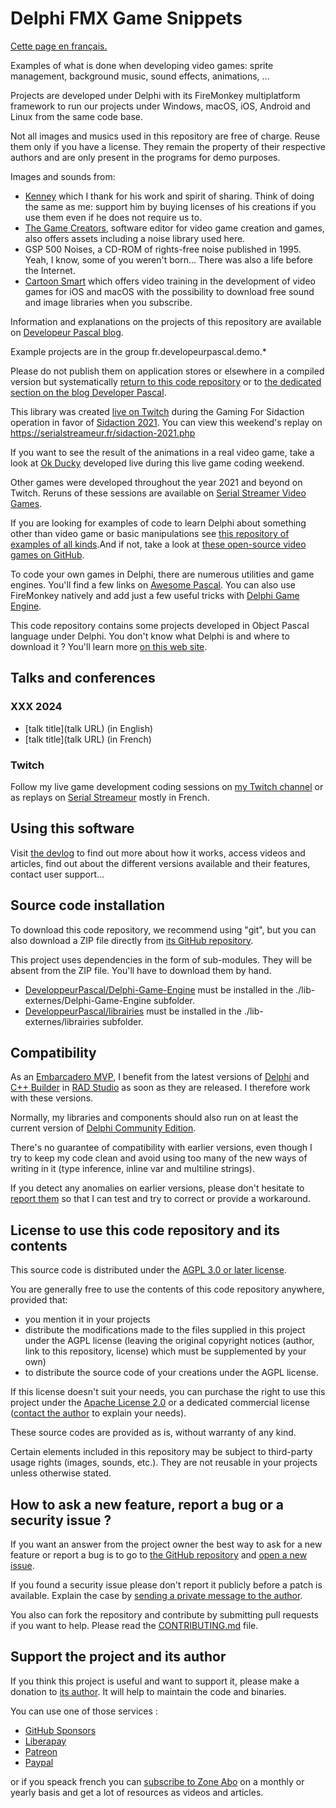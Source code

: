 # Delphi FMX Game Snippets

[Cette page en français.](LISEZMOI.md)

Examples of what is done when developing video games: sprite management, background music, sound effects, animations, ...

Projects are developed under Delphi with its FireMonkey multiplatform framework to run our projects under Windows, macOS, iOS, Android and Linux from the same code base.

Not all images and musics used in this repository are free of charge. Reuse them only if you have a license. They remain the property of their respective authors and are only present in the programs for demo purposes.

Images and sounds from:

* [Kenney](https://kenney.nl/) which I thank for his work and spirit of sharing. Think of doing the same as me: support him by buying licenses of his creations if you use them even if he does not require us to.
* [The Game Creators](https://www.thegamecreators.com/), software editor for video game creation and games, also offers assets including a noise library used here.
* GSP 500 Noises, a CD-ROM of rights-free noise published in 1995. Yeah, I know, some of you weren't born... There was also a life before the Internet.
* [Cartoon Smart](https://vasur.fr/cartoonsmart) which offers video training in the development of video games for iOS and macOS with the possibility to download free sound and image libraries when you subscribe.

Information and explanations on the projects of this repository are available on [Developeur Pascal blog](https://developer-pascal.fr/).

Example projects are in the group fr.developeurpascal.demo.*

Please do not publish them on application stores or elsewhere in a compiled version but systematically [return to this code repository](https://github.com/DeveloperPascal/Delphi-FMX-Game-Snippets) or to [the dedicated section on the blog Developer Pascal](https://developer-pascal.fr/delphi-fmx-game-snippets.html).

This library was created [live on Twitch](https://www.twitch.tv/patrickpremartin) during the Gaming For Sidaction operation in favor of [Sidaction 2021](https://sidaction.org). You can view this weekend's replay on https://serialstreameur.fr/sidaction-2021.php

If you want to see the result of the animations in a real video game, take a look at [Ok Ducky](https://okducky.gamolf.fr/) developed live during this live game coding weekend.

Other games were developed throughout the year 2021 and beyond on Twitch. Reruns of these sessions are available on [Serial Streamer Video Games](https://serialstreameur.fr/games-video.php).

If you are looking for examples of code to learn Delphi about something other than video game or basic manipulations see [this repository of examples of all kinds](https://github.com/DeveloperPascal/Delphi-samples).And if not, take a look at [these open-source video games on GitHub](https://github.com/topics/delphi-game).

To code your own games in Delphi, there are numerous utilities and game engines. You'll find a few links on [Awesome Pascal](https://github.com/Fr0sT-Brutal/awesome-pascal#game-dev). You can also use FireMonkey natively and add just a few useful tricks with [Delphi Game Engine](https://github.com/DeveloppeurPascal/Delphi-Game-Engine).

This code repository contains some projects developed in Object Pascal language under Delphi. You don't know what Delphi is and where to download it ? You'll learn more [on this web site](https://delphi-resources.developpeur-pascal.fr/).

## Talks and conferences

### XXX 2024

* [talk title](talk URL) (in English)
* [talk title](talk URL) (in French)

### Twitch

Follow my live game development coding sessions on [my Twitch channel](https://www.twitch.tv/patrickpremartin) or as replays on [Serial Streameur](https://serialstreameur.fr/jv-toolbox-delphi.php) mostly in French.

## Using this software

Visit [the devlog](https://developpeur-pascal.fr/delphi-fmx-game-snippets.html) to find out more about how it works, access videos and articles, find out about the different versions available and their features, contact user support...

## Source code installation

To download this code repository, we recommend using "git", but you can also download a ZIP file directly from [its GitHub repository](https://github.com/DeveloppeurPascal/Delphi-FMX-Game-Snippets).

This project uses dependencies in the form of sub-modules. They will be absent from the ZIP file. You'll have to download them by hand.

* [DeveloppeurPascal/Delphi-Game-Engine](https://github.com/DeveloppeurPascal/Delphi-Game-Engine) must be installed in the ./lib-externes/Delphi-Game-Engine subfolder.
* [DeveloppeurPascal/librairies](https://github.com/DeveloppeurPascal/librairies) must be installed in the ./lib-externes/librairies subfolder.

## Compatibility

As an [Embarcadero MVP](https://www.embarcadero.com/resources/partners/mvp-directory), I benefit from the latest versions of [Delphi](https://www.embarcadero.com/products/delphi) and [C++ Builder](https://www.embarcadero.com/products/cbuilder) in [RAD Studio](https://www.embarcadero.com/products/rad-studio) as soon as they are released. I therefore work with these versions.

Normally, my libraries and components should also run on at least the current version of [Delphi Community Edition](https://www.embarcadero.com/products/delphi/starter).

There's no guarantee of compatibility with earlier versions, even though I try to keep my code clean and avoid using too many of the new ways of writing in it (type inference, inline var and multiline strings).

If you detect any anomalies on earlier versions, please don't hesitate to [report them](https://github.com/DeveloppeurPascal/Delphi-FMX-Game-Snippets/issues) so that I can test and try to correct or provide a workaround.

## License to use this code repository and its contents

This source code is distributed under the [AGPL 3.0 or later license](https://choosealicense.com/licenses/agpl-3.0/).

You are generally free to use the contents of this code repository anywhere, provided that:
* you mention it in your projects
* distribute the modifications made to the files supplied in this project under the AGPL license (leaving the original copyright notices (author, link to this repository, license) which must be supplemented by your own)
* to distribute the source code of your creations under the AGPL license.

If this license doesn't suit your needs, you can purchase the right to use this project under the [Apache License 2.0](https://choosealicense.com/licenses/apache-2.0/) or a dedicated commercial license ([contact the author](https://developpeur-pascal.fr/nous-contacter.php) to explain your needs).

These source codes are provided as is, without warranty of any kind.

Certain elements included in this repository may be subject to third-party usage rights (images, sounds, etc.). They are not reusable in your projects unless otherwise stated.

## How to ask a new feature, report a bug or a security issue ?

If you want an answer from the project owner the best way to ask for a new feature or report a bug is to go to [the GitHub repository](https://github.com/DeveloppeurPascal/Delphi-FMX-Game-Snippets) and [open a new issue](https://github.com/DeveloppeurPascal/Delphi-FMX-Game-Snippets/issues).

If you found a security issue please don't report it publicly before a patch is available. Explain the case by [sending a private message to the author](https://developpeur-pascal.fr/nous-contacter.php).

You also can fork the repository and contribute by submitting pull requests if you want to help. Please read the [CONTRIBUTING.md](CONTRIBUTING.md) file.

## Support the project and its author

If you think this project is useful and want to support it, please make a donation to [its author](https://github.com/DeveloppeurPascal). It will help to maintain the code and binaries.

You can use one of those services :

* [GitHub Sponsors](https://github.com/sponsors/DeveloppeurPascal)
* [Liberapay](https://liberapay.com/PatrickPremartin)
* [Patreon](https://www.patreon.com/patrickpremartin)
* [Paypal](https://www.paypal.com/paypalme/patrickpremartin)

or if you speack french you can [subscribe to Zone Abo](https://zone-abo.fr/nos-abonnements.php) on a monthly or yearly basis and get a lot of resources as videos and articles.
